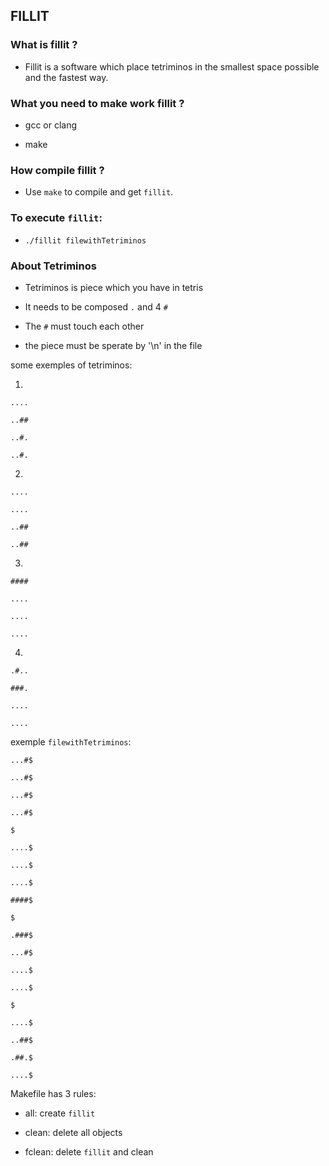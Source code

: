 ## FILLIT

### What is fillit ?

* Fillit is a software which place tetriminos in the smallest space possible and the fastest way.

### What you need to make work fillit ?

* gcc or clang

* make

### How compile fillit ?

* Use `make` to compile and get `fillit`.

### To execute `fillit`:

* `./fillit filewithTetriminos`

### About Tetriminos

* Tetriminos is piece which you have in tetris

* It needs to be composed `.` and 4 `#`

* The `#` must touch each other

* the piece must be sperate by '\n' in the file 

some exemples of tetriminos:

1.

`....`

`..##`

`..#.`

`..#.`

2.

`....`

`....`

`..##`

`..##`


3.

`####`

`....`

`....`

`....`

4.

`.#..`

`###.`

`....`

`....`

exemple `filewithTetriminos`:

`...#$`

`...#$`

`...#$`

`...#$`

`$`

`....$`

`....$`

`....$`

`####$`

`$`

`.###$`

`...#$`

`....$`

`....$`

`$`

`....$`

`..##$`

`.##.$`

`....$`

Makefile has 3 rules:

* all: create `fillit`

* clean: delete all objects

* fclean: delete `fillit` and clean
